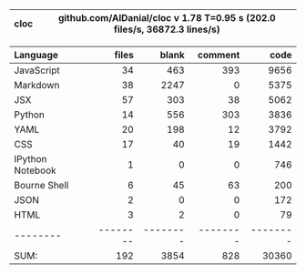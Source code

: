 cloc|github.com/AlDanial/cloc v 1.78  T=0.95 s (202.0 files/s, 36872.3 lines/s)
--- | ---

Language|files|blank|comment|code
:-------|-------:|-------:|-------:|-------:
JavaScript|34|463|393|9656
Markdown|38|2247|0|5375
JSX|57|303|38|5062
Python|14|556|303|3836
YAML|20|198|12|3792
CSS|17|40|19|1442
IPython Notebook|1|0|0|746
Bourne Shell|6|45|63|200
JSON|2|0|0|172
HTML|3|2|0|79
--------|--------|--------|--------|--------
SUM:|192|3854|828|30360

